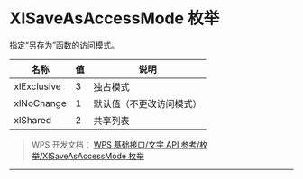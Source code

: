 # XlSaveAsAccessMode 枚举

指定“另存为”函数的访问模式。

| 名称        | 值  | 说明                     |
|-------------|-----|--------------------------|
| xlExclusive | 3   | 独占模式                 |
| xlNoChange  | 1   | 默认值（不更改访问模式） |
| xlShared    | 2   | 共享列表                 |

> WPS 开发文档： [WPS 基础接口/文字 API 参考/枚举/XlSaveAsAccessMode 枚举](https://qn.cache.wpscdn.cn/encs/doc/office_v19/topics/WPS%20%E5%9F%BA%E7%A1%80%E6%8E%A5%E5%8F%A3/%E6%96%87%E5%AD%97%20API%20%E5%8F%82%E8%80%83/%E6%9E%9A%E4%B8%BE/XlSaveAsAccessMode%20%E6%9E%9A%E4%B8%BE.html)

------------------------------------------------------------------------
